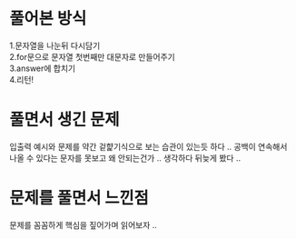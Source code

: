 # 풀어본 방식

1.문자열을 나눈뒤 다시담기  
2.for문으로 문자열 첫번째만 대문자로 만들어주기  
3.answer에 합치기  
4.리턴!

# 풀면서 생긴 문제

입출력 예시와 문제를 약간 겉햝기식으로 보는 습관이 있는듯 하다 .. 공백이 연속해서 나올 수 있다는 문자를 못보고 왜 안되는건가 .. 생각하다 뒤늦게 봤다 ..

# 문제를 풀면서 느낀점 

문제를 꼼꼼하게 핵심을 짚어가며 읽어보자 ..
